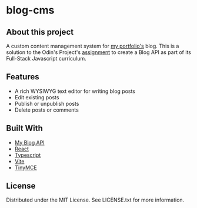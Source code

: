 # blog-cms

## About this project

A custom content management system for [my portfolio's](<(https://github.com/spghtti/portfolio)>) blog. This is a solution to the Odin's Project's [assignment](https://www.theodinproject.com/lessons/nodejs-blog-api) to create a Blog API as part of its Full-Stack Javascript curriculum.

## Features

- A rich WYSIWYG text editor for writing blog posts
- Edit existing posts
- Publish or unpublish posts
- Delete posts or comments

## Built With

- [My Blog API](https://github.com/spghtti/blog-api)
- [React](https://react.dev/)
- [Typescript](https://www.typescriptlang.org/)
- [Vite](https://vitejs.dev/)
- [TinyMCE](https://www.tiny.cloud/tinymce/)

## License

Distributed under the MIT License. See LICENSE.txt for more information.
